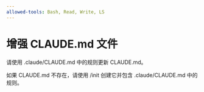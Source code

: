 ```yaml
---
allowed-tools: Bash, Read, Write, LS
---
```


# 增强 CLAUDE.md 文件

请使用 .claude/CLAUDE.md 中的规则更新 CLAUDE.md。

如果 CLAUDE.md 不存在，请使用 /init 创建它并包含 .claude/CLAUDE.md 中的规则。